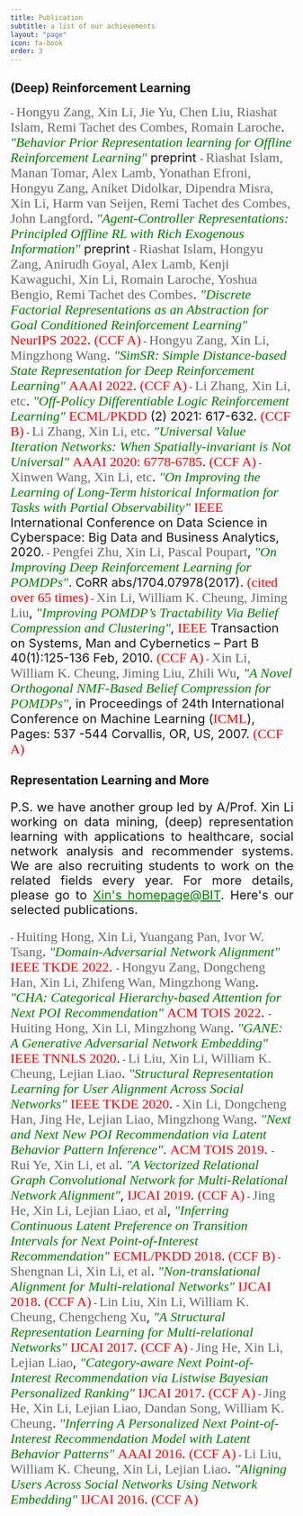 ```yaml
---
title: Publication
subtitle: a list of our achievements
layout: "page"
icon: fa-book
order: 3
---
```


## (Deep) Reinforcement Learning
<p></p>
- <a style="text-align:justify; font-size: 22px;"><font size="5" color="#696969" face="黑体">Hongyu Zang, Xin Li, Jie Yu, Chen Liu, Riashat Islam, Remi Tachet des Combes, Romain Laroche</font>. <font size="5" color="green" face="黑体"><i>"Behavior Prior Representation learning for Offline Reinforcement Learning"</i></font> preprint </a>
- <a style="text-align:justify; font-size: 22px;"><font size="5" color="#696969" face="黑体">Riashat Islam, Manan Tomar, Alex Lamb, Yonathan Efroni, Hongyu Zang, Aniket Didolkar, Dipendra Misra, Xin Li, Harm van Seijen, Remi Tachet des Combes, John Langford</font>. <font size="5" color="green" face="黑体"><i>"Agent-Controller Representations: Principled Offline RL with Rich Exogenous Information"</i></font> preprint </a>
- <a style="text-align:justify; font-size: 22px;"><font size="5" color="#696969" face="黑体">Riashat Islam, Hongyu Zang, Anirudh Goyal, Alex Lamb, Kenji Kawaguchi, Xin Li, Romain Laroche, Yoshua Bengio, Remi Tachet des Combes</font>. <font size="5" color="green" face="黑体"><i>"Discrete Factorial Representations as an Abstraction for Goal Conditioned Reinforcement Learning"</i></font> <font size="5" color="red" face="黑体">NeurIPS 2022</font>. <font size="5" color="red" face="黑体">(CCF A)</font></a>
- <a style="text-align:justify; font-size: 22px;"><font size="5" color="#696969" face="黑体">Hongyu Zang, Xin Li, Mingzhong Wang</font>. <font size="5" color="green" face="黑体"><i>"SimSR: Simple Distance-based State Representation for Deep Reinforcement Learning"</i></font> <font size="5" color="red" face="黑体">AAAI 2022</font>. <font size="5" color="red" face="黑体">(CCF A)</font></a>
- <a style="text-align:justify; font-size: 22px;"><font size="5" color="#696969" face="黑体">Li Zhang, Xin Li, etc</font>. <font size="5" color="green" face="黑体"><i>"Off-Policy Differentiable Logic Reinforcement Learning"</i></font> <font size="5" color="red" face="黑体">ECML/PKDD</font> (2) 2021: 617-632. <font size="5" color="red" face="黑体">(CCF B)</font></a>
- <a style="text-align:justify; font-size: 22px;"><font size="5" color="#696969" face="黑体">Li Zhang, Xin Li, etc</font>. <font size="5" color="green" face="黑体"><i>"Universal Value Iteration Networks: When Spatially-invariant is Not Universal"</i></font> <font size="5" color="red" face="黑体">AAAI 2020: 6778-6785</font>. <font size="5" color="red" face="黑体">(CCF A)</font></a>
- <a style="text-align:justify; font-size: 22px;"><font size="5" color="#696969" face="黑体">Xinwen Wang, Xin Li, etc</font>. <font size="5" color="green" face="黑体"><i>"On Improving the Learning of Long-Term historical Information for Tasks with Partial Observability"</i></font> <font size="5" color="red" face="黑体">IEEE</font> International Conference on Data Science in Cyberspace: Big Data and Business Analytics, 2020.</a>
- <a style="text-align:justify; font-size: 22px;"><font size="5" color="#696969" face="黑体">Pengfei Zhu, Xin Li, Pascal Poupart</font>, <font size="5" color="green" face="黑体"><i>"On Improving Deep Reinforcement Learning for POMDPs"</i></font>. CoRR abs/1704.07978(2017). <font size="5" color="red" face="黑体">(cited over 65 times)</font></a>
- <a style="text-align:justify; font-size: 22px;"><font size="5" color="#696969" face="黑体">Xin Li, William K. Cheung, Jiming Liu</font>, <font size="5" color="green" face="黑体"><i>"Improving POMDP’s Tractability Via Belief Compression and Clustering"</i></font>, <font size="5" color="red" face="黑体">IEEE</font> Transaction on Systems, Man and Cybernetics – Part B 40(1):125-136 Feb, 2010. <font size="5" color="red" face="黑体">(CCF A)</font></a>
- <a style="text-align:justify; font-size: 22px;"><font size="5" color="#696969" face="黑体">Xin Li, William K. Cheung, Jiming Liu, Zhili Wu</font>, <font size="5" color="green" face="黑体"><i>"A Novel Orthogonal NMF-Based Belief Compression for POMDPs"</i></font>, in Proceedings of 24th International Conference on Machine Learning (<font size="5" color="red" face="黑体">ICML</font>), Pages: 537 -544 Corvallis, OR, US, 2007. <font size="5" color="red" face="黑体">(CCF A)</font> </a>

<br>


## Representation Learning and More
<p></p>
<p style="text-align:justify; font-size:22px">P.S. we have another group led by A/Prof. Xin Li working on data mining, (deep) representation learning with applications to healthcare, social network analysis and recommender systems. We are also recruiting students to work on the related fields every year. For more details, please go to <a href="http://cs.bit.edu.cn/szdw/jsml/js/lixin/index.htm" style="color: green;"> Xin's homepage@BIT</a>.  Here's our selected publications. </p>
- <a style="text-align:justify; font-size: 22px;"><font size="5" color="#696969" face="黑体">Huiting Hong, Xin Li, Yuangang Pan, Ivor W. Tsang</font>. <font size="5" color="green" face="黑体"><i>"Domain-Adversarial Network Alignment"</i></font> <font size="5" color="red" face="黑体">IEEE TKDE 2022</font>. </a>
- <a style="text-align:justify; font-size: 22px;"><font size="5" color="#696969" face="黑体">Hongyu Zang, Dongcheng Han, Xin Li, Zhifeng Wan, Mingzhong Wang</font>. <font size="5" color="green" face="黑体"><i>"CHA: Categorical Hierarchy-based Attention for Next POI Recommendation"</i></font> <font size="5" color="red" face="黑体">ACM TOIS 2022</font>. </a>
- <a style="text-align:justify; font-size: 22px;"><font size="5" color="#696969" face="黑体">Huiting Hong, Xin Li, Mingzhong Wang</font>. <font size="5" color="green" face="黑体"><i>"GANE: A Generative Adversarial Network Embedding"</i></font> <font size="5" color="red" face="黑体">IEEE TNNLS 2020</font>.</a>
- <a style="text-align:justify; font-size: 22px;"><font size="5" color="#696969" face="黑体">Li Liu, Xin Li, William K. Cheung, Lejian Liao</font>. <font size="5" color="green" face="黑体"><i>"Structural Representation Learning for User Alignment Across Social Networks"</i></font> <font size="5" color="red" face="黑体">IEEE TKDE 2020</font>. </a>
- <a style="text-align:justify; font-size: 22px;"><font size="5" color="#696969" face="黑体">Xin Li, Dongcheng Han, Jing He, Lejian Liao, Mingzhong Wang</font>. <font size="5" color="green" face="黑体"><i>"Next and Next New POI Recommendation via Latent Behavior Pattern Inference"</i></font>. <font size="5" color="red" face="黑体">ACM TOIS 2019</font>. </a>
- <a style="text-align:justify; font-size: 22px;"><font size="5" color="#696969" face="黑体">Rui Ye, Xin Li, et al</font>. <font size="5" color="green" face="黑体"><i>"A Vectorized Relational Graph Convolutional Network for Multi-Relational Network Alignment"</i></font>, <font size="5" color="red" face="黑体">IJCAI 2019</font>. <font size="5" color="red" face="黑体">(CCF A)</font></a>
- <a style="text-align:justify; font-size: 22px;"><font size="5" color="#696969" face="黑体">Jing He, Xin Li, Lejian Liao, et al</font>, <font size="5" color="green" face="黑体"><i>"Inferring Continuous Latent Preference on Transition Intervals for Next Point-of-Interest Recommendation"</i></font> <font size="5" color="red" face="黑体">ECML/PKDD 2018</font>. <font size="5" color="red" face="黑体">(CCF B)</font></a>
- <a style="text-align:justify; font-size: 22px;"><font size="5" color="#696969" face="黑体">Shengnan Li, Xin Li, et al</font>. <font size="5" color="green" face="黑体"><i>"Non-translational Alignment for Multi-relational Networks"</i></font> <font size="5" color="red" face="黑体">IJCAI 2018</font>. <font size="5" color="red" face="黑体">(CCF A)</font></a>
- <a style="text-align:justify; font-size: 22px;"><font size="5" color="#696969" face="黑体">Lin Liu, Xin Li, William K. Cheung, Chengcheng Xu</font>, <font size="5" color="green" face="黑体"><i>"A Structural Representation Learning for Multi-relational Networks"</i></font> <font size="5" color="red" face="黑体">IJCAI 2017</font>. <font size="5" color="red" face="黑体">(CCF A)</font></a>
- <a style="text-align:justify; font-size: 22px;"><font size="5" color="#696969" face="黑体">Jing He, Xin Li, Lejian Liao</font>, <font size="5" color="green" face="黑体"><i>"Category-aware Next Point-of-Interest Recommendation via Listwise Bayesian Personalized Ranking"</i></font> <font size="5" color="red" face="黑体">IJCAI 2017</font>. <font size="5" color="red" face="黑体">(CCF A)</font></a>
- <a style="text-align:justify; font-size: 22px;"><font size="5" color="#696969" face="黑体">Jing He, Xin Li, Lejian Liao, Dandan Song, William K. Cheung</font>. <font size="5" color="green" face="黑体"><i>"Inferring A Personalized Next Point-of-Interest Recommendation Model with Latent Behavior Patterns"</i></font> <font size="5" color="red" face="黑体">AAAI 2016</font>. <font size="5" color="red" face="黑体">(CCF A)</font></a>
- <a style="text-align:justify; font-size: 22px;"><font size="5" color="#696969" face="黑体">Li Liu, William K. Cheung, Xin Li, Lejian Liao</font>. <font size="5" color="green" face="黑体"><i>"Aligning Users Across Social Networks Using Network Embedding"</i></font> <font size="5" color="red" face="黑体">IJCAI 2016</font>. <font size="5" color="red" face="黑体">(CCF A)</font></a>



